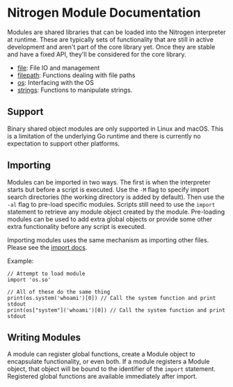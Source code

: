 # Nitrogen Module Documentation

Modules are shared libraries that can be loaded into the Nitrogen interpreter at runtime.
These are typically sets of functionality that are still in active development and aren't
part of the core library yet. Once they are stable and have a fixed API, they'll be
considered for the core library.

- [file](file.md): File IO and management
- [filepath](filepath.md): Functions dealing with file paths
- [os](os.md): Interfacing with the OS
- [strings](strings.md): Functions to manipulate strings.

## Support

Binary shared object modules are only supported in Linux and macOS. This is a limitation of the underlying Go runtime
and there is currently no expectation to support other platforms.

## Importing

Modules can be imported in two ways. The first is when the interpreter starts but before a script is executed. Use the `-M`
flag to specify import search directories (the working directory is added by default). Then use the `-al` flag to pre-load
specific modules. Scripts still need to use the `import` statement to retrieve any module object created by the module.
Pre-loading modules can be used to add extra global objects or provide some other extra functionality before any script is executed.

Importing modules uses the same mechanism as importing other files. Please see the [import docs](../stdlib/global/imports.md).

Example:

```
// Attempt to load module
import 'os.so'

// All of these do the same thing
print(os.system('whoami')[0]) // Call the system function and print stdout
print(os["system"]('whoami')[0]) // Call the system function and print stdout
```

## Writing Modules

A module can register global functions, create a Module object to encapsulate functionality, or even both. If a module registers
a Module object, that object will be bound to the identifier of the `import` statement. Registered global functions are available
immediately after import.
